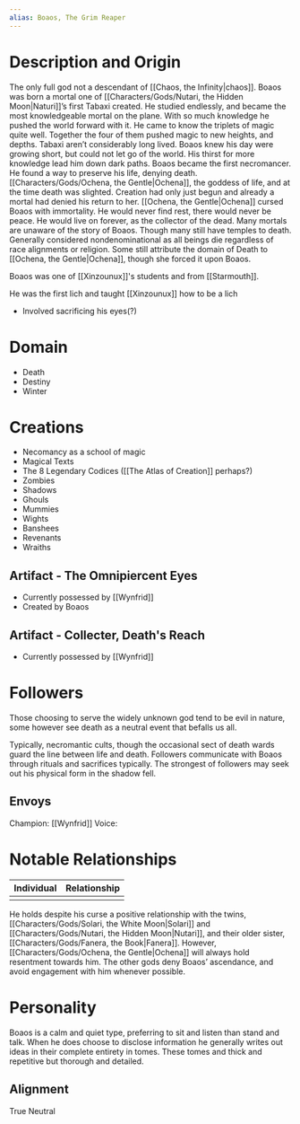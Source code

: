```yaml
---
alias: Boaos, The Grim Reaper
---
```

# Description and Origin
The only full god not a descendant of [[Chaos, the Infinity|chaos]]. Boaos was born a mortal one of [[Characters/Gods/Nutari, the Hidden Moon|Naturi]]’s first Tabaxi created. He studied endlessly, and became the most knowledgeable mortal on the plane. With so much knowledge he pushed the world forward with it. He came to know the triplets of magic quite well. Together the four of them pushed magic to new heights, and depths. Tabaxi aren’t considerably long lived. Boaos knew his day were growing short, but could not let go of the world. His thirst for more knowledge lead him down dark paths. Boaos became the first necromancer. He found a way to preserve his life, denying death. [[Characters/Gods/Ochena, the Gentle|Ochena]], the goddess of life, and at the time death was slighted. Creation had only just begun and already a mortal had denied his return to her. [[Ochena, the Gentle|Ochena]] cursed Boaos with immortality. He would never find rest, there would never be peace. He would live on forever, as the collector of the dead. Many mortals are unaware of the story of Boaos. Though many still have temples to death. Generally considered nondenominational as all beings die regardless of race alignments or religion. Some still attribute the domain of Death to [[Ochena, the Gentle|Ochena]], though she forced it upon Boaos.

Boaos was one of [[Xinzounux]]'s students and from [[Starmouth]]. 

He was the first lich and taught [[Xinzounux]] how to be a lich
- Involved sacrificing his eyes(?)
# Domain
- Death
- Destiny
- Winter

# Creations
- Necomancy as a school of magic
- Magical Texts
- The 8 Legendary Codices ([[The Atlas of Creation]] perhaps?)
- Zombies
- Shadows
- Ghouls
- Mummies
- Wights
- Banshees
- Revenants
- Wraiths

## Artifact - The Omnipiercent Eyes
- Currently possessed by [[Wynfrid]]
- Created by Boaos

## Artifact - Collecter, Death's Reach
- Currently possessed by [[Wynfrid]]

# Followers
Those choosing to serve the widely unknown god tend to be evil in nature, some however see death as a neutral event that befalls us all.

Typically, necromantic cults, though the occasional sect of death wards guard the line between life and death. Followers communicate with Boaos through rituals and sacrifices typically. The strongest of followers may seek out his physical form in the shadow fell.
## Envoys
Champion: [[Wynfrid]]
Voice: 
# Notable Relationships
| Individual | Relationship |
| ---------- | ------------ |
|            |              |

He holds despite his curse a positive relationship with the twins, [[Characters/Gods/Solari, the White Moon|Solari]] and [[Characters/Gods/Nutari, the Hidden Moon|Nutari]], and their older sister, [[Characters/Gods/Fanera, the Book|Fanera]]. However, [[Characters/Gods/Ochena, the Gentle|Ochena]] will always hold resentment towards him. The other gods deny Boaos’ ascendance, and avoid engagement with him whenever possible.

# Personality
Boaos is a calm and quiet type, preferring to sit and listen than stand and talk. When he does choose to disclose information he generally writes out ideas in their complete entirety in tomes. These tomes and thick and repetitive but thorough and detailed.

## Alignment
True Neutral
